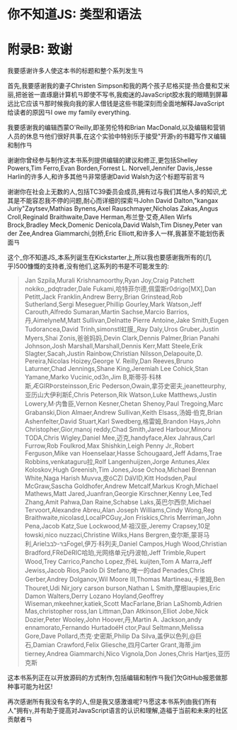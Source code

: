 
# 你不知道JS: 类型和语法

# 附录B: 致谢

我要感谢许多人使这本书的标题和整个系列发生ㄢ

首先,我要感谢我的妻子Christen Simpson和我的两个孩子尼格买提·热合曼和艾米丽,把爸爸一直琢磨计算机ㄢ即使不写书,我痴迷的JavaScript胶水我的眼睛到屏幕远比它应该ㄢ那时候我向我的家人借钱是这些书能深刻而全面地解释JavaScript给读者的原因ㄢI owe my family everything.

我要感谢我的编辑西蒙O'Reilly,即圣劳伦特和Brian MacDonald,以及编辑和营销人员的休息ㄢ他们很好共事,在这个实验中特别乐于接受"开源ℽ的书籍写作ㄡ编辑和制作ㄢ

谢谢你曾经参与制作这本书系列提供编辑的建议和修正,更包括Shelley Powers,Tim Ferro,Evan Borden,Forrest L. Norvell,Jennifer Davis,Jesse Harlin的许多人,和许多其他ㄢ非常感谢David Walsh为这个标题写前言ㄢ

谢谢你在社会上无数的人,包括TC39委员会成员,拥有过与我们其他人多的知识,尤其是不能容忍我不停的问题,耐心而详细的探索ㄢJohn David Dalton,"kangax Juriy"Zaytsev,Mathias Bynens,Axel Rauschmayer,Nicholas Zakas,Angus Croll,Reginald Braithwaite,Dave Herman,布兰登·艾奇,Allen Wirfs Brock,Bradley Meck,Domenic Denicola,David Walsh,Tim Disney,Peter van der Zee,Andrea Giammarchi,剑桥,Eric Elliott,和许多人一样,我甚至不能划伤表面ㄢ

这个_你不知道JS_本系列诞生在Kickstarter上,所以我也要感谢我所有的(几乎)500慷慨的支持者,没有他们,这系列的书是不可能发生的: 

> Jan Szpila,Murali Krishnamoorthy,Ryan Joy,Craig Patchett nokiko,,pdqtrader,Dale Fukami,哈特菲尔德,佩雷斯r0drigo[MX],Dan Petitt,Jack Franklin,Andrew Berry,Brian Grinstead,Rob Sutherland,Sergi Meseguer,Phillip Gourley,Mark Watson,Jeff Carouth,Alfredo Sumaran,Martin Sachse,Marcio Barrios,丹,AimelyneM,Matt Sullivan,Delnatte Pierre Antoine,Jake Smith,Eugen Tudorancea,David Trinh,simonstl虹膜,,Ray Daly,Uros Gruber,Justin Myers,Shai Zonis,爸爸妈妈,Devin Clark,Dennis Palmer,Brian Panahi Johnson,Josh Marshall,Marshall,Dennis Kerr,Matt Steele,Erik Slagter,Sacah,Justin Rainbow,Christian Nilsson,Delapouite,D. Pereira,Nicolas Hoizey,George V. Reilly,Dan Reeves,Bruno Laturner,Chad Jennings,Shane King,Jeremiah Lee Cohick,Stan Yamane,Marko Vucinic,od3n,Jim B,斯蒂芬·科林斯,ÆGIRÞorsteinsson,Eric Pederson,Owain,拿芬史密夫,jeanetteurphy,亚历山大伊利斯É,Chris Peterson,Rik Watson,Luke Matthews,Justin Lowery,M·内鲁臣,Vernon Kesner,Chetan Shenoy,Paul Tregoing,Marc Grabanski,Dion Almaer,Andrew Sullivan,Keith Elsass,汤姆·伯克,Brian Ashenfelter,David Stuart,Karl Swedberg,格雷姆,Brandon Hays,John Christopher,Gior,manoj reddy,Chad Smith,Jared Harbour,Minoru TODA,Chris Wigley,Daniel Mee,迈克,handyface,Alex Jahraus,Carl Furrow,Rob Foulkrod,Max Shishkin,Leigh Penny Jr.,Robert Ferguson,Mike van Hoenselaar,Hasse Schougaard,Jeff Adams,Trae Robbins,venkataguru拉,Rolf Langenhuijzen,Jorge Antunes,Alex Koloskov,Hugh Greenish,Tim Jones,Jose Ochoa,Michael Brennan White,Naga Harish Muvva,皮óCZI DáVID,Kitt Hodsden,Paul McGraw,Sascha Goldhofer,Andrew Metcalf,Markus Krogh,Michael Mathews,Matt Jared,Juanfran,Georgie Kirschner,Kenny Lee,Ted Zhang,Amit Pahwa,Dan Raine,Schabse Laks,英巴尔西奈,Michael Tervoort,Alexandre Abreu,Alan Joseph Williams,Cindy Wong,Reg Braithwaite,nicolasd,LocalPCGuy,Jon Friskics,Chris Merriman,John Pena,Jacob Katz,Sue Lockwood,M·祖汉臣,Jeremy Crapsey,10足łowski,nico nuzzaci,Christine Wilks,Hans Bergren,查尔斯,蒙哥马利,Arielבר-לבבFogel,伊万·科列夫,Daniel Campos,Hugh Wood,Christian Bradford,FRéDéRIC哈珀,光网络单元ţ丹波帕,Jeff Trimble,Rupert Wood,Trey Carrico,Pancho Lopez,乔ëL kuijten,Tom A Marra,Jeff Jewiss,Jacob Rios,Paolo Di Stefano,唯一的dad Penades,Chris Gerber,Andrey Dolganov,Wil Moore III,Thomas Martineau,卡里姆,Ben Thouret,Udi Nir,jory carson burson,Nathan L Smith,摩根laupies,Eric Damon Walters,Derry Lozano Hoyland,Geoffrey Wiseman,mkeehner,katiek,Scott MacFarlane,Brian LaShomb,Adrien Mas,christopher ross,Ian Littman,Dan Atkinson,Elliot Jobe,Nick Dozier,Peter Wooley,John Hoover,丹,Martin A. Jackson,andy ennamorato,Fernando HurtadoéH ctor,Paul Seltmann,Melissa Gore,Dave Pollard,杰克·史密斯,Philip Da Silva,盖伊以色列,@巨石,Damian Crawford,Felix Gliesche,四月Carter Grant,海蒂,jim tierney,Andrea Giammarchi,Nico Vignola,Don Jones,Chris Hartjes,亚历克斯

这本书系列正在以开放源码的方式制作,包括编辑和制作ㄢ我们欠GitHub报恩做那种事可能为社区!

再次感谢所有我没有名字的人,但是我又感激谁呢?ㄢ愿这本书系列由我们所有人"拥有ℽ,并有助于提高对JavaScript语言的认识和理解,造福于当前和未来的社区贡献者ㄢ
